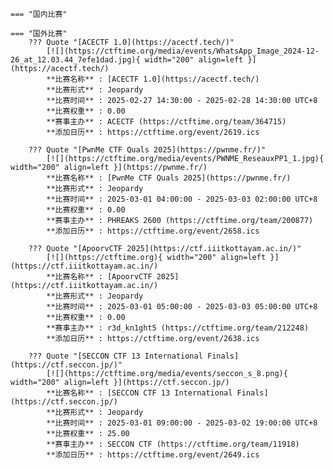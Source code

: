     === "国内比赛"
    
    === "国外比赛"
        ??? Quote "[ACECTF 1.0](https://acectf.tech/)"  
            [![](https://ctftime.org/media/events/WhatsApp_Image_2024-12-26_at_12.03.44_7efe1dad.jpg){ width="200" align=left }](https://acectf.tech/)  
            **比赛名称** : [ACECTF 1.0](https://acectf.tech/)  
            **比赛形式** : Jeopardy  
            **比赛时间** : 2025-02-27 14:30:00 - 2025-02-28 14:30:00 UTC+8  
            **比赛权重** : 0.00  
            **赛事主办** : ACECTF (https://ctftime.org/team/364715)  
            **添加日历** : https://ctftime.org/event/2619.ics  
            
        ??? Quote "[PwnMe CTF Quals 2025](https://pwnme.fr/)"  
            [![](https://ctftime.org/media/events/PWNME_ReseauxPP1_1.jpg){ width="200" align=left }](https://pwnme.fr/)  
            **比赛名称** : [PwnMe CTF Quals 2025](https://pwnme.fr/)  
            **比赛形式** : Jeopardy  
            **比赛时间** : 2025-03-01 04:00:00 - 2025-03-03 02:00:00 UTC+8  
            **比赛权重** : 0.00  
            **赛事主办** : PHREAKS 2600 (https://ctftime.org/team/200877)  
            **添加日历** : https://ctftime.org/event/2658.ics  
            
        ??? Quote "[ApoorvCTF 2025](https://ctf.iiitkottayam.ac.in/)"  
            [![](https://ctftime.org){ width="200" align=left }](https://ctf.iiitkottayam.ac.in/)  
            **比赛名称** : [ApoorvCTF 2025](https://ctf.iiitkottayam.ac.in/)  
            **比赛形式** : Jeopardy  
            **比赛时间** : 2025-03-01 05:00:00 - 2025-03-03 05:00:00 UTC+8  
            **比赛权重** : 0.00  
            **赛事主办** : r3d_kn1ght5 (https://ctftime.org/team/212248)  
            **添加日历** : https://ctftime.org/event/2638.ics  
            
        ??? Quote "[SECCON CTF 13 International Finals](https://ctf.seccon.jp/)"  
            [![](https://ctftime.org/media/events/seccon_s_8.png){ width="200" align=left }](https://ctf.seccon.jp/)  
            **比赛名称** : [SECCON CTF 13 International Finals](https://ctf.seccon.jp/)  
            **比赛形式** : Jeopardy  
            **比赛时间** : 2025-03-01 09:00:00 - 2025-03-02 19:00:00 UTC+8  
            **比赛权重** : 25.00  
            **赛事主办** : SECCON CTF (https://ctftime.org/team/11918)  
            **添加日历** : https://ctftime.org/event/2649.ics  
            